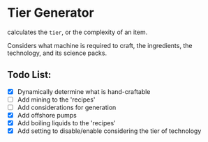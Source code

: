# Tier Generator
calculates the `tier`, or the complexity of an item.

Considers what machine is required to craft, the ingredients, the technology, and its science packs.


## Todo List:
- [x] Dynamically determine what is hand-craftable
- [ ] Add mining to the 'recipes'
- [ ] Add considerations for generation
- [x] Add offshore pumps
- [x] Add boiling liquids to the 'recipes'
- [x] Add setting to disable/enable considering the tier of technology